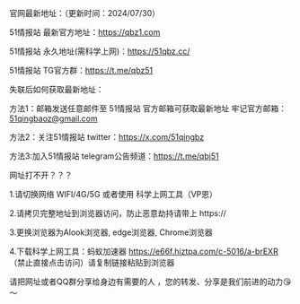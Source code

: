 官网最新地址：（更新时间：2024/07/30）

51情报站 最新官方地址：https://qbz1.com

51情报站 永久地址(需科学上网)：https://51qbz.cc/

51情报站 TG官方群：https://t.me/qbz51



失联后如何获取最新地址：

方法1：邮箱发送任意邮件至 51情报站 官方邮箱可获取最新地址 牢记官方邮箱：51qingbaoz@gmail.com

方法2：关注51情报站 twitter：https://x.com/51qingbz

方法3:加入51情报站 telegram公告频道：https://t.me/qbj51



网址打不开？？？

1.请切换网络 WIFI/4G/5G 或者使用 科学上网工具（VP恩）

2.请拷贝完整地址到浏览器访问，防止恶意劫持请带上 https://

3.更换浏览器为Alook浏览器, edge浏览器, Chrome浏览器

4.下载科学上网工具：蚂蚁加速器 https://e66f.hiztpa.com/c-5016/a-brEXR （禁止直接点击访问）请复制链接粘贴到浏览器

请把网址或者QQ群分享给身边有需要的人 ，您的转发、分享是我们前进的动力😘～


<!---
51qingbaozhan/51qingbaozhan is a ✨ special ✨ repository because its `README.md` (this file) appears on your GitHub profile.
You can click the Preview link to take a look at your changes.
--->
